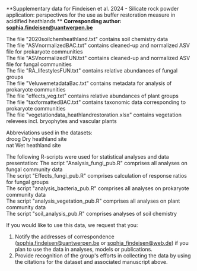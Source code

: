 **Supplementary data for Findeisen et al. 2024 - Silicate rock powder application: perspectives for the use as buffer restoration measure in acidified heathlands
**
**Corresponding author: sophia.findeisen@uantwerpen.be**
	
The file "2020soilchemheathland.txt" contains soil chemistry data	  
The file "ASVnormalizedBAC.txt" contains cleaned-up and normalized ASV file for prokaryote communities  
The file "ASVnormalizedFUN.txt" contains cleaned-up and normalized ASV file for fungal communities  
The file "RA_lifestylesFUN.txt" contains relative abundances of fungal groups  
The file "VeluwemetadataBac.txt" contains metadata for analysis of prokaryote communities  
The file "effects_veg.txt" contains relative abundances of plant groups  
The file "taxformattedBAC.txt" contains taxonomic data corresponding to prokaryote communities  
The file "vegetationdata_heathlandrestoration.xlsx" contains vegetation relevees incl. bryophytes and vascular plants

Abbreviations used in the datasets:  
droog    Dry heathland site  
nat      Wet heathland site


The following R-scripts were used for statistical analyses and data presentation:
  The script "Analysis_fungi_pub.R" comprises all analyses on fungal community data  
  The script "Effects_fungi_pub.R" comprises calculation of response ratios for fungal groups  
  The script "analysis_bacteria_pub.R" comprises all analyses on prokaryote community data  
  The script "analysis_vegetation_pub.R" comprises all analyses on plant community data  
  The script "soil_analysis_pub.R" comprises analyses of soil chemistry

If you would like to use this data, we request that you:
1. Notify the addresses of correspondence (sophia.findeisen@uantwerpen.be or sophia_findeisen@web.de) if you plan to use the data in analyses, models or publications.
2. Provide recognition of the group's efforts in collecting the data by using the citations for the dataset and associated manuscript above.
